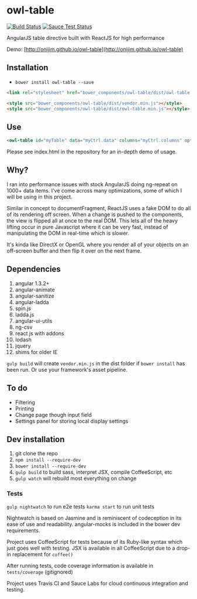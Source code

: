 owl-table
=========
[![Build Status](https://travis-ci.org/onijim/owl-table.svg?branch=develop)](https://travis-ci.org/onijim/owl-table)
[![Sauce Test Status](https://saucelabs.com/buildstatus/onijim_oss)](https://saucelabs.com/u/onijim_oss)

AngularJS table directive built with ReactJS for high performance

Demo: [http://onijim.github.io/owl-table](http://onijim.github.io/owl-table)

## Installation

* `bower install owl-table --save`


```html
<link rel="stylesheet" href="bower_components/owl-table/dist/owl-table.min.css">

<style src="bower_components/owl-table/dist/vendor.min.js"></style>
<style src="bower_components/owl-table/dist/owl-table.min.js"></style>
```

## Use

```html
<owl-table id="myTable" data="myCtrl.data" columns="myCtrl.columns" options="myCtrl.options"> </owl-table>
```

Please see index.html in the repository for an in-depth demo of usage.

## Why?

I ran into performance issues with stock AngularJS doing ng-repeat on 1000+ data items.  I've come across many optimizations, some of which I will be using in this project.

Similar in concept to documentFragment, ReactJS uses a fake DOM to do all of its rendering off screen.  When a change is pushed to the components, the view is flipped all at once to the real DOM.  This lets all of the heavy lifting occur in pure Javascript where it can be very fast, instead of manipulating the DOM in real-time which is slower.

It's kinda like DirectX or OpenGL where you render all of your objects on an off-screen buffer and then flip it over on the next frame.

## Dependencies
1. angular 1.3.2+
2. angular-animate
3. angular-sanitize
4. angular-ladda
5. spin.js
6. ladda.js
7. angular-ui-utils
8. ng-csv
9. react js with addons
10. lodash
11. jquery
12. shims for older IE

`gulp build` will create `vendor.min.js` in the dist folder if `bower install` has been run.  Or use your framework's asset pipeline.

## To do
* Filtering
* Printing
* Change page though input field
* Settings panel for storing local display settings

## Dev installation

1. git clone the repo
2. `npm install --require-dev`
3. `bower install --require-dev`
4. `gulp build` to build sass, interpret JSX, compile CoffeeScript, etc
5. `gulp watch` will rebuild most everything on change

### Tests

`gulp nightwatch` to run e2e tests
`karma start` to run unit tests

Nightwatch is based on Jasmine and is reminiscent of codeception in its ease of use and readability.
angular-mocks is included in the bower dev requirements.

Project uses CoffeeScript for tests because of its Ruby-like syntax which just goes well with testing.
JSX is available in all CoffeeScript due to a drop-in replacement for `coffee()`

After running tests, code coverage information is available in `tests/coverage` (gitignored)

Project uses Travis CI and Sauce Labs for cloud continuous integration and testing.
